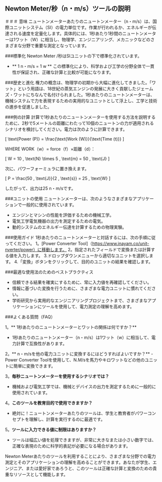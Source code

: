 ## Newton Meter/秒（n・m/s）ツールの説明

＃＃＃ 意味
ニュートンメーターあたりのニュートンメーター（n・m/s）は、国際ユニットシステム（SI）の電力単位です。作業が行われるか、エネルギーが伝達される速度を定量化します。具体的には、1秒あたり1秒間のニュートンメーターは1ワット（W）に相当し、物理学、エンジニアリング、メカニックなどのさまざまな分野で重要な測定となっています。

###標準化
Newton Meter /秒はSIユニットの下で標準化されています。
-  ** 1 n・m/s = 1 w **
この標準化により、科学および工学の分野全体で一貫性が保証され、正確な計算と比較が可能になります。

###歴史と進化
権力の概念は、物理学の初期から大幅に進化してきました。「ワット」という用語は、18世紀の蒸気エンジンの発展に大きく貢献したジェームズ・ワットにちなんで名付けられました。1秒あたりのニュートンメーターは、機械システムで力を表現するための実用的なユニットとして浮上し、工学と技術の進歩を促進しました。

###例の計算
計算で1秒あたりのニュートンメーターを使用する方法を説明するために、2秒で5メートルの距離にわたって10個のニュートンの力が適用されるシナリオを検討してください。電力は次のように計算できます。

\[ \text{Power (P)} = \frac{\text{Work (W)}}{\text{Time (t)}} \]

WHERE WORK（w）= force（f）×距離（d）：

\[ W = 10 \, \text{N} \times 5 \, \text{m} = 50 \, \text{J} \]

次に、パワーフォーミュラに置き換えます。

\[ P = \frac{50 \, \text{J}}{2 \, \text{s}} = 25 \, \text{W} \]

したがって、出力は25 n・m/sです。

###ユニットの使用
ニュートンメーターは、次のようなさまざまなアプリケーションで一般的に使用されています。
- エンジンとマシンの性能を評価するための機械工学。
- 電気工学電気機器の出力を測定するための電気。
- 動的システムのエネルギー伝達を計算するための物理実験。

###使用ガイド
1秒あたりのニュートンメーターと対話するには、次の手順に従ってください。
1。[Power Converter Tool]（https://www.inayam.co/unit-nverter/power）に移動します。
2。指定されたフィールドで変換または計算する値を入力します。
3.ドロップダウンメニューから適切なユニットを選択します。
4.「変換」ボタンをクリックして、目的のユニットの結果を確認します。

###最適な使用法のためのベストプラクティス
- 信頼できる結果を確実にするために、常に入力値を再確認してください。
- 情報に基づいた変換を行うために、さまざまな電力ユニットに慣れてください。
- 学術研究から実用的なエンジニアリングプロジェクトまで、さまざまなアプリケーションにツールを使用して、電力測定の理解を高めます。

###よくある質問（FAQ）

1。** 1秒あたりのニュートンメーターとワットの関係は何ですか？**
-  1秒あたりのニュートンメーター（n・m/s）は1ワット（w）に相当して、電力計算で互換性があります。

2。** n・m/sを他の電力ユニットに変換するにはどうすればよいですか？**
-Power Converter Toolを使用して、N.M/sを馬力やキロワットなどの他のユニットに簡単に変換できます。

3。**毎秒ニュートンメーターを使用するシナリオでは？**
- 機械および電気工学では、機械とデバイスの出力を測定するために一般的に使用されています。

4。**このツールを教育目的で使用できますか？**
- 絶対に！ニュートンメーターあたりのツールは、学生と教育者がパワーコンセプトを理解し、計算を実行するのに最適です。

5。**ツールに入力できる値に制限はありますか？**
- ツールは幅広い値を処理できますが、非常に大きなまたは小さい数字では、正確な表現のために科学的表記が必要になる場合があります。

Newton Meterあたりのツールを利用することにより、さまざまな分野での電力測定とそのアプリケーションの理解を高めることができます。あなたが学生、エンジニア、または愛好家であろうと、このツールは正確な計算と変換のための貴重なリソースとして機能します。